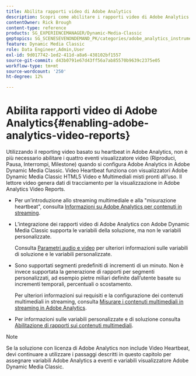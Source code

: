 ```yaml
---
title: Abilita rapporti video di Adobe Analytics
description: Scopri come abilitare i rapporti video di Adobe Analytics in Adobe Dynamic Media Classic.
contentOwner: Rick Brough
content-type: reference
products: SG_EXPERIENCEMANAGER/Dynamic-Media-Classic
geptopics: SG_SCENESEVENONDEMAND_PK/categories/adobe_analytics_instrumentation_kit
feature: Dynamic Media Classic
role: Data Engineer,Admin,User
exl-id: 9d017742-1ed2-411d-a8a6-438102bf1557
source-git-commit: d43b0791e67d43ff56a7ab85570b9639c2375e05
workflow-type: tm+mt
source-wordcount: '250'
ht-degree: 12%

---
```


# Abilita rapporti video di Adobe Analytics{#enabling-adobe-analytics-video-reports}

Utilizzando il reporting video basato su heartbeat in Adobe Analytics, non è più necessario abilitare i quattro eventi visualizzatore video (Riproduci, Pausa, Interrompi, Milestone) quando si configura Adobe Analytics in Adobe Dynamic Media Classic. Video Heartbeat funziona con visualizzatori Adobe Dynamic Media Classic HTML5 Video e Multimediali misti pronti all’uso. Il lettore video genera dati di tracciamento per la visualizzazione in Adobe Analytics Video Reports.

* Per un’introduzione allo streaming multimediale e alla &quot;misurazione heartbeat&quot;, consulta [Informazioni su Adobe Analytics per contenuti in streaming](https://experienceleague.adobe.com/docs/media-analytics/using/media-overview.html#about-adobe-analytics-for-streaming-media).

* L’integrazione dei rapporti video di Adobe Analytics con Adobe Dynamic Media Classic supporta le variabili della soluzione, ma non le variabili personalizzate.

   Consulta [Parametri audio e video](https://experienceleague.adobe.com/docs/media-analytics/using/metrics-and-metadata/audio-video-parameters.html#metrics-and-metadata) per ulteriori informazioni sulle variabili di soluzione e le variabili personalizzate.

* Sono supportati segmenti predefiniti di incrementi di un minuto. Non è invece supportata la generazione di rapporti per segmenti personalizzati, ad esempio pietre miliari definite dall’utente basate su incrementi temporali, percentuali o scostamento.

   Per ulteriori informazioni sui requisiti e la configurazione dei contenuti multimediali in streaming, consulta [Misurare i contenuti multimediali in streaming in Adobe Analytics](https://experienceleague.adobe.com/docs/media-analytics/using/media-overview.html).

* Per informazioni sulle variabili personalizzate e di soluzione consulta [Abilitazione di rapporti sui contenuti multimediali](https://experienceleague.adobe.com/docs/media-analytics/using/media-reports/media-reports-enable.html?lang=en#media-reports).

>[!NOTE]
>
>Se la soluzione con licenza di Adobe Analytics non include Video Heartbeat, devi continuare a utilizzare i passaggi descritti in questo capitolo per assegnare variabili Adobe Analytics a eventi e variabili visualizzatore Adobe Dynamic Media Classic.
